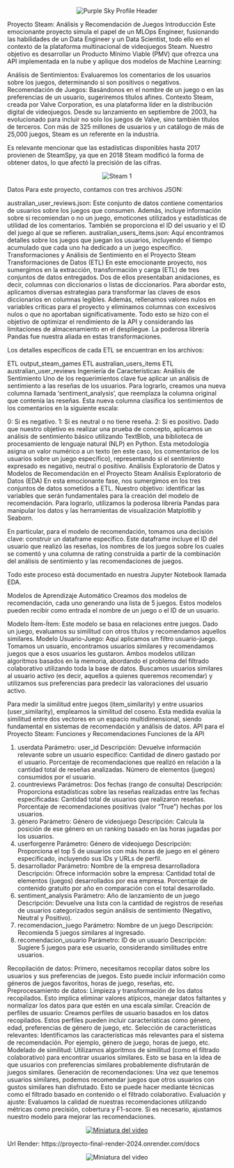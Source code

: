 
  <p align="center">
  <img src="https://github.com/Jeisz/Proyecto-Final-01-Soy-Henry-/assets/128953226/59b1396f-f12f-45d2-8af4-9bbd24b33c39" alt="Purple Sky Profile Header"/>
</p>



Proyecto Steam: Análisis y Recomendación de Juegos
Introducción
Este emocionante proyecto simula el papel de un MLOps Engineer, fusionando las habilidades de un Data Engineer y un Data Scientist, todo ello en el contexto de la plataforma multinacional de videojuegos Steam. Nuestro objetivo es desarrollar un Producto Mínimo Viable (PMV) que ofrezca una API implementada en la nube y aplique dos modelos de Machine Learning:

Análisis de Sentimientos: Evaluaremos los comentarios de los usuarios sobre los juegos, determinando si son positivos o negativos.
Recomendación de Juegos: Basándonos en el nombre de un juego o en las preferencias de un usuario, sugeriremos títulos afines.
Contexto
Steam, creada por Valve Corporation, es una plataforma líder en la distribución digital de videojuegos. Desde su lanzamiento en septiembre de 2003, ha evolucionado para incluir no solo los juegos de Valve, sino también títulos de terceros. Con más de 325 millones de usuarios y un catálogo de más de 25,000 juegos, Steam es un referente en la industria.

Es relevante mencionar que las estadísticas disponibles hasta 2017 provienen de SteamSpy, ya que en 2018 Steam modificó la forma de obtener datos, lo que afectó la precisión de las cifras.

<p align="center">
  <img src="https://github.com/Jeisz/Proyecto-Final-01-Soy-Henry-/assets/128953226/51226b14-e84b-41e9-879b-7597fa4caa7d" alt="Steam 1"/>
</p>

Datos
Para este proyecto, contamos con tres archivos JSON:

australian_user_reviews.json: Este conjunto de datos contiene comentarios de usuarios sobre los juegos que consumen. Además, incluye información sobre si recomiendan o no un juego, emoticones utilizados y estadísticas de utilidad de los comentarios. También se proporciona el ID del usuario y el ID del juego al que se refieren.
australian_users_items.json: Aquí encontramos detalles sobre los juegos que juegan los usuarios, incluyendo el tiempo acumulado que cada uno ha dedicado a un juego específico.
Transformaciones y Análisis de Sentimiento en el Proyecto Steam
Transformaciones de Datos (ETL)
En este emocionante proyecto, nos sumergimos en la extracción, transformación y carga (ETL) de tres conjuntos de datos entregados. Dos de ellos presentaban anidaciones, es decir, columnas con diccionarios o listas de diccionarios. Para abordar esto, aplicamos diversas estrategias para transformar las claves de esos diccionarios en columnas legibles. Además, rellenamos valores nulos en variables críticas para el proyecto y eliminamos columnas con excesivos nulos o que no aportaban significativamente. Todo esto se hizo con el objetivo de optimizar el rendimiento de la API y considerando las limitaciones de almacenamiento en el despliegue. La poderosa librería Pandas fue nuestra aliada en estas transformaciones.

Los detalles específicos de cada ETL se encuentran en los archivos:

ETL output_steam_games
ETL australian_users_items
ETL australian_user_reviews
Ingeniería de Características: Análisis de Sentimiento
Uno de los requerimientos clave fue aplicar un análisis de sentimiento a las reseñas de los usuarios. Para lograrlo, creamos una nueva columna llamada ‘sentiment_analysis’, que reemplaza la columna original que contenía las reseñas. Esta nueva columna clasifica los sentimientos de los comentarios en la siguiente escala:

0: Si es negativo.
1: Si es neutral o no tiene reseña.
2: Si es positivo.
Dado que nuestro objetivo es realizar una prueba de concepto, aplicamos un análisis de sentimiento básico utilizando TextBlob, una biblioteca de procesamiento de lenguaje natural (NLP) en Python. Esta metodología asigna un valor numérico a un texto (en este caso, los comentarios de los usuarios sobre un juego específico), representando si el sentimiento expresado es negativo, neutral o positivo.
Análisis Exploratorio de Datos y Modelos de Recomendación en el Proyecto Steam
Análisis Exploratorio de Datos (EDA)
En esta emocionante fase, nos sumergimos en los tres conjuntos de datos sometidos a ETL. Nuestro objetivo: identificar las variables que serán fundamentales para la creación del modelo de recomendación. Para lograrlo, utilizamos la poderosa librería Pandas para manipular los datos y las herramientas de visualización Matplotlib y Seaborn.

En particular, para el modelo de recomendación, tomamos una decisión clave: construir un dataframe específico. Este dataframe incluye el ID del usuario que realizó las reseñas, los nombres de los juegos sobre los cuales se comentó y una columna de rating construida a partir de la combinación del análisis de sentimiento y las recomendaciones de juegos.

Todo este proceso está documentado en nuestra Jupyter Notebook llamada EDA.

Modelos de Aprendizaje Automático
Creamos dos modelos de recomendación, cada uno generando una lista de 5 juegos. Estos modelos pueden recibir como entrada el nombre de un juego o el ID de un usuario.

Modelo Ítem-Ítem: Este modelo se basa en relaciones entre juegos. Dado un juego, evaluamos su similitud con otros títulos y recomendamos aquellos similares.
Modelo Usuario-Juego: Aquí aplicamos un filtro usuario-juego. Tomamos un usuario, encontramos usuarios similares y recomendamos juegos que a esos usuarios les gustaron.
Ambos modelos utilizan algoritmos basados en la memoria, abordando el problema del filtrado colaborativo utilizando toda la base de datos. Buscamos usuarios similares al usuario activo (es decir, aquellos a quienes queremos recomendar) y utilizamos sus preferencias para predecir las valoraciones del usuario activo.

Para medir la similitud entre juegos (item_similarity) y entre usuarios (user_similarity), empleamos la similitud del coseno. Esta medida evalúa la similitud entre dos vectores en un espacio multidimensional, siendo fundamental en sistemas de recomendación y análisis de datos.
API para el Proyecto Steam: Funciones y Recomendaciones
Funciones de la API
1. userdata
Parámetro: user_id
Descripción: Devuelve información relevante sobre un usuario específico:
Cantidad de dinero gastado por el usuario.
Porcentaje de recomendaciones que realizó en relación a la cantidad total de reseñas analizadas.
Número de elementos (juegos) consumidos por el usuario.
2. countreviews
Parámetros: Dos fechas (rango de consulta)
Descripción: Proporciona estadísticas sobre las reseñas realizadas entre las fechas especificadas:
Cantidad total de usuarios que realizaron reseñas.
Porcentaje de recomendaciones positivas (valor “True”) hechas por los usuarios.
3. género
Parámetro: Género de videojuego
Descripción: Calcula la posición de ese género en un ranking basado en las horas jugadas por los usuarios.
4. userforgenre
Parámetro: Género de videojuego
Descripción: Proporciona el top 5 de usuarios con más horas de juego en el género especificado, incluyendo sus IDs y URLs de perfil.
5. desarrollador
Parámetro: Nombre de la empresa desarrolladora
Descripción: Ofrece información sobre la empresa:
Cantidad total de elementos (juegos) desarrollados por esa empresa.
Porcentaje de contenido gratuito por año en comparación con el total desarrollado.
6. sentiment_analysis
Parámetro: Año de lanzamiento de un juego
Descripción: Devuelve una lista con la cantidad de registros de reseñas de usuarios categorizados según análisis de sentimiento (Negativo, Neutral y Positivo).
7. recomendacion_juego
Parámetro: Nombre de un juego
Descripción: Recomienda 5 juegos similares al ingresado.
8. recomendacion_usuario
Parámetro: ID de un usuario
Descripción: Sugiere 5 juegos para ese usuario, considerando similitudes entre usuarios.

Recopilación de datos:
Primero, necesitamos recopilar datos sobre los usuarios y sus preferencias de juegos. Esto puede incluir información como géneros de juegos favoritos, horas de juego, reseñas, etc.
Preprocesamiento de datos:
Limpieza y transformación de los datos recopilados. Esto implica eliminar valores atípicos, manejar datos faltantes y normalizar los datos para que estén en una escala similar.
Creación de perfiles de usuario:
Creamos perfiles de usuario basados en los datos recopilados. Estos perfiles pueden incluir características como género, edad, preferencias de género de juego, etc.
Selección de características relevantes:
Identificamos las características más relevantes para el sistema de recomendación. Por ejemplo, género de juego, horas de juego, etc.
Modelado de similitud:
Utilizamos algoritmos de similitud (como el filtrado colaborativo) para encontrar usuarios similares. Esto se basa en la idea de que usuarios con preferencias similares probablemente disfrutarán de juegos similares.
Generación de recomendaciones:
Una vez que tenemos usuarios similares, podemos recomendar juegos que otros usuarios con gustos similares han disfrutado. Esto se puede hacer mediante técnicas como el filtrado basado en contenido o el filtrado colaborativo.
Evaluación y ajuste:
Evaluamos la calidad de nuestras recomendaciones utilizando métricas como precisión, cobertura y F1-score. Si es necesario, ajustamos nuestro modelo para mejorar las recomendaciones.


<p align="center">
  <a href="https://www.youtube.com/watch?v=5PHgCvXsCeQ">
    <img src="https://img.youtube.com/vi/5PHgCvXsCeQ/0.jpg" alt="Miniatura del video">
  </a>
</p>
Url Render: https://proyecto-final-render-2024.onrender.com/docs

<p align="center">
  <img src="https://github.com/Jeisz/Final_Proyect_Henry_2024/assets/128953226/5510e440-fb41-487d-9e3f-4e704c20cfc0" alt="Miniatura del video">
</p>

